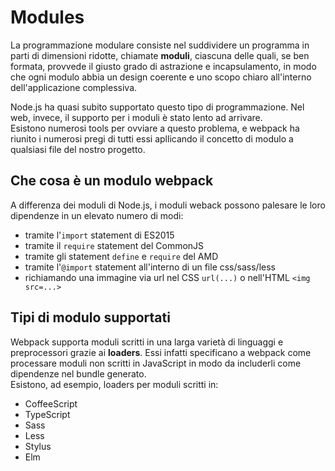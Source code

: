 # Modules

La programmazione modulare consiste nel suddividere un programma in parti di dimensioni ridotte, chiamate __moduli__, ciascuna delle quali, se ben formata, provvede il giusto grado di astrazione e incapsulamento, in modo che ogni modulo abbia un design coerente e uno scopo chiaro all'interno dell'applicazione complessiva.

Node.js ha quasi subito supportato questo tipo di programmazione. Nel web, invece, il supporto per i moduli è stato lento ad arrivare.\
Esistono numerosi tools per ovviare a questo problema, e webpack ha riunito i numerosi pregi di tutti essi apllicando il concetto di modulo a qualsiasi file del nostro progetto.

## Che cosa è un modulo webpack

A differenza dei moduli di Node.js, i moduli weback possono palesare le loro dipendenze in un elevato numero di modi:

* tramite l'`import` statement di ES2015
* tramite il `require` statement del CommonJS
* tramite gli statement `define` e `require` del AMD
* tramite l'`@import` statement all'interno di un file css/sass/less
* richiamando una immagine via url nel CSS `url(...)` o nell'HTML `<img src=...>`

## Tipi di modulo supportati

Webpack supporta moduli scritti in una larga varietà di linguaggi e preprocessori grazie ai __loaders__. Essi infatti specificano a webpack come processare moduli non scritti in JavaScript in modo da includerli come dipendenze nel bundle generato.\
Esistono, ad esempio,  loaders per moduli scritti in:

* CoffeeScript
* TypeScript
* Sass
* Less
* Stylus
* Elm
